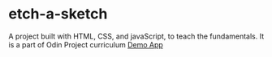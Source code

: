 # etch-a-sketch

A project built with HTML, CSS, and javaScript, to teach the fundamentals. It is a part of Odin Project curriculum
[Demo App](https://zeff2421.github.io/etch-a-sketch/)